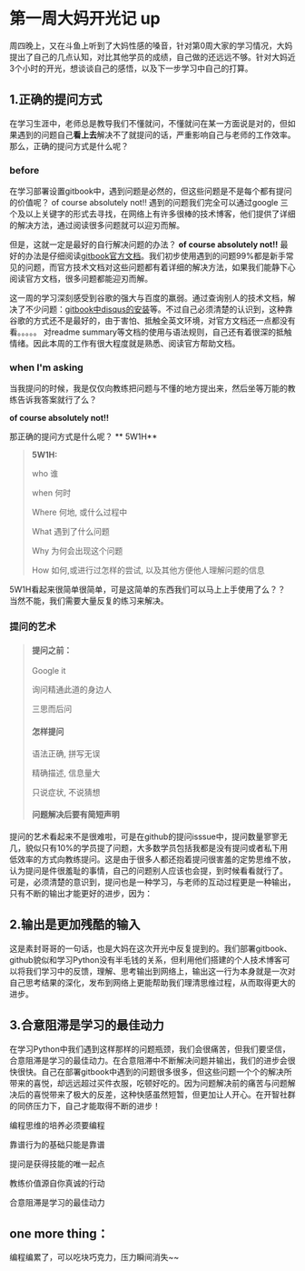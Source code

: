 # 第一周大妈开光记 up



周四晚上，又在斗鱼上听到了大妈性感的嗓音，针对第0周大家的学习情况，大妈提出了自己的几点认知，对比其他学员的成绩，自己做的还远远不够。针对大妈近3个小时的开光，想谈谈自己的感悟，以及下一步学习中自己的打算。

## 1.正确的提问方式 ##

在学习生涯中，老师总是教导我们不懂就问，不懂就问在某一方面说是对的，但如果遇到的问题自己**看上去**解决不了就提问的话，严重影响自己与老师的工作效率。 那么，正确的提问方式是什么呢？
### before  ###

在学习部署设置gitbook中，遇到问题是必然的，但这些问题是不是每个都有提问的价值呢？ of course absolutely not!! 遇到的问题我们完全可以通过google 三个及以上关键字的形式去寻找，在网络上有许多很棒的技术博客，他们提供了详细的解决方法，通过阅读很多问题就可以迎刃而解。

但是，这就一定是最好的自行解决问题的办法？ **of course absolutely not!!**   最好的办法是仔细阅读[gitbook官方文档](https://www.gitbook.com/book/gitbookio/documentation/details)。我们初步使用遇到的问题99%都是新手常见的问题，而官方技术文档对这些问题都有着详细的解决方法，如果我们能静下心阅读官方文档，很多问题都能迎刃而解。

这一周的学习深刻感受到谷歌的强大与百度的羸弱。通过查询别人的技术文档，解决了不少问题：[gitbook中disqus的安装](https://acural.gitbooks.io/pythonlearning/content/diyizhou/myfile.html)等。不过自己必须清楚的认识到，这种靠谷歌的方式还不是最好的，由于害怕、抵触全英文环境，对官方文档还一点都没有看。。。。。   对readme summary等文档的使用与语法规则，自己还有着很深的抵触情绪。因此本周的工作有很大程度就是熟悉、阅读官方帮助文档。

### when I'm asking ###

当我提问的时候，我是仅仅向教练把问题与不懂的地方提出来，然后坐等万能的教练告诉我答案就行了么？

**of course absolutely not!!**   

那正确的提问方式是什么呢？ ** 5W1H**

> **5W1H:**
> 
> who 谁
> 
> when 何时
> 
> Where 何地, 或什么过程中
> 
> What 遇到了什么问题
> 
> Why 为何会出现这个问题
> 
> How 如何,或进行过怎样的尝试, 以及其他方便他人理解问题的信息


5W1H看起来很简单很简单，可是这简单的东西我们可以马上上手使用了么？？ 当然不能，我们需要大量反复的练习来解决。

### 提问的艺术 ###
> #### 提问之前： ####
> 
> Google it
> 
> 询问精通此道的身边人
> 
> 三思而后问
> 
> #### 怎样提问 ####
> 
> 语法正确, 拼写无误
> 
> 精确描述, 信息量大
> 
> 只说症状, 不说猜想
> 
> #### 问题解决后要有简短声明 ####

提问的艺术看起来不是很难啦，可是在github的提问isssue中，提问数量寥寥无几，貌似只有10%的学员提了问题，大多数学员包括我都是没有提问或者私下用低效率的方式向教练提问。这是由于很多人都还抱着提问很害羞的定势思维不放，认为提问是件很羞耻的事情，自己的问题别人应该也会提，到时候看看就行了。 可是，必须清楚的意识到，提问也是一种学习，与老师的互动过程更是一种输出，只有不断的输出才能更好的进步，因为：

## 2.输出是更加残酷的输入 ##

这是素封哥哥的一句话，也是大妈在这次开光中反复提到的。我们部署gitbook、github貌似和学习Python没有半毛钱的关系，但利用他们搭建的个人技术博客可以将我们学习中的反馈，理解、思考输出到网络上，输出这一行为本身就是一次对自己思考结果的深化，发布到网络上更能帮助我们理清思维过程，从而取得更大的进步。
 

## 3.合意阻滞是学习的最佳动力 ##

在学习Python中我们遇到这样那样的问题瓶颈，我们会很痛苦，但我们要坚信，合意阻滞是学习的最佳动力。在合意阻滞中不断解决问题并输出，我们的进步会很快很快。自己在部署gitbook中遇到的问题很多很多，但这些问题一个个的解决所带来的喜悦，却远远超过买件衣服，吃顿好吃的。因为问题解决前的痛苦与问题解决后的喜悦带来了极大的反差，这种快感虽然短暂，但更加让人开心。在开智社群的同侪压力下，自己才能取得不断的进步！


编程思维的培养必须要编程

靠谱行为的基础只能是靠谱

提问是获得技能的唯一起点

教练价值源自你真诚的行动

合意阻滞是学习的最佳动力

## one more thing： ##

编程编累了，可以吃块巧克力，压力瞬间消失~~